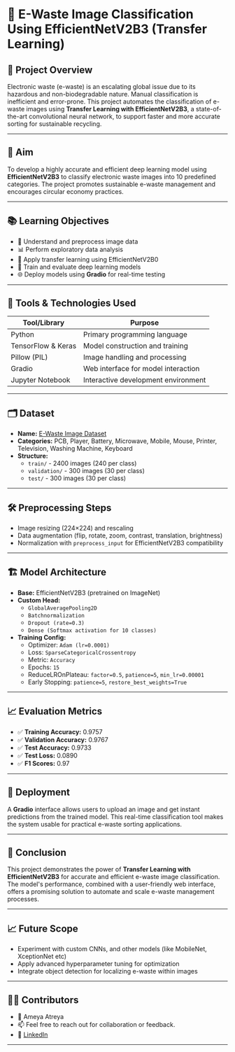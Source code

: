 # 🔌 E-Waste Image Classification Using EfficientNetV2B3 (Transfer Learning)

## 🧠 Project Overview

Electronic waste (e-waste) is an escalating global issue due to its hazardous and non-biodegradable nature. Manual classification is inefficient and error-prone. This project automates the classification of e-waste images using **Transfer Learning with EfficientNetV2B3**, a state-of-the-art convolutional neural network, to support faster and more accurate sorting for sustainable recycling.

---

## 🎯 Aim

To develop a highly accurate and efficient deep learning model using **EfficientNetV2B3** to classify electronic waste images into 10 predefined categories. The project promotes sustainable e-waste management and encourages circular economy practices.

---

## 📚 Learning Objectives

- 📂 Understand and preprocess image data
- 📊 Perform exploratory data analysis
- 🔁 Apply transfer learning using EfficientNetV2B0
- 🧠 Train and evaluate deep learning models
- 🌐 Deploy models using **Gradio** for real-time testing

---

## 🧰 Tools & Technologies Used

| Tool/Library       | Purpose                                      |
|--------------------|----------------------------------------------|
| Python             | Primary programming language                 |
| TensorFlow & Keras | Model construction and training              |
| Pillow (PIL)       | Image handling and processing                |
| Gradio             | Web interface for model interaction          |
| Jupyter Notebook   | Interactive development environment          |

---

## 🗂 Dataset

- **Name:** [E-Waste Image Dataset](https://www.kaggle.com/datasets/akshat103/e-waste-image-dataset)
- **Categories:** PCB, Player, Battery, Microwave, Mobile, Mouse, Printer, Television, Washing Machine, Keyboard
- **Structure:**
  - `train/` - 2400 images (240 per class)
  - `validation/` - 300 images (30 per class)
  - `test/` - 300 images (30 per class)

---

## 🛠️ Preprocessing Steps

- Image resizing (224×224) and rescaling
- Data augmentation (flip, rotate, zoom, contrast, translation, brightness)
- Normalization with `preprocess_input` for EfficientNetV2B3 compatibility

---

## 🏗️ Model Architecture

- **Base:** EfficientNetV2B3 (pretrained on ImageNet)
- **Custom Head:**
  - `GlobalAveragePooling2D`
  - `Batchnormalization`
  - `Dropout (rate=0.3)`
  - `Dense (Softmax activation for 10 classes)`
- **Training Config:**
  - Optimizer: `Adam (lr=0.0001)`
  - Loss: `SparseCategoricalCrossentropy`
  - Metric: `Accuracy`
  - Epochs: `15`
  - ReduceLROnPlateau: `factor=0.5`, `patience=5`, `min_lr=0.00001`
  - Early Stopping: `patience=5`, `restore_best_weights=True`

---

## 📈 Evaluation Metrics 

- ✅ **Training Accuracy:** 0.9757
- ✅ **Validation Accuracy:** 0.9767
- ✅ **Test Accuracy:** 0.9733
- ✅ **Test Loss:** 0.0890
- ✅ **F1 Scores:** 0.97

---

## 🚀 Deployment

A **Gradio** interface allows users to upload an image and get instant predictions from the trained model. This real-time classification tool makes the system usable for practical e-waste sorting applications.

---

## 📌 Conclusion

This project demonstrates the power of **Transfer Learning with EfficientNetV2B3** for accurate and efficient e-waste image classification. The model's performance, combined with a user-friendly web interface, offers a promising solution to automate and scale e-waste management processes.

---

## 📈 Future Scope

- Experiment with custom CNNs, and other models (like MobileNet, XceptionNet etc)
- Apply advanced hyperparameter tuning for optimization
- Integrate object detection for localizing e-waste within images

---

## 👨‍🔬 Contributors

- 👤 Ameya Atreya
- 📫 Feel free to reach out for collaboration or feedback.
- 🔗 [LinkedIn](https://www.linkedin.com/in/ameya-atreya/)

---